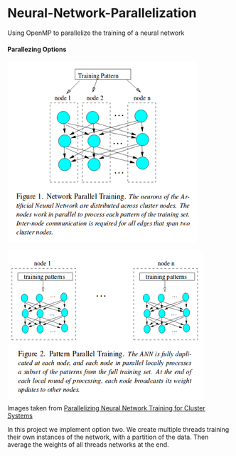 # Neural-Network-Parallelization
Using OpenMP to parallelize the training of a neural network

#### Parallezing Options ####  
![AltText](https://github.com/jordanott/Neural-Network-Parallelization/blob/master/Images/distributed_nodes.png)  

![AltText](https://github.com/jordanott/Neural-Network-Parallelization/blob/master/Images/duplicated_net.png)  
Images taken from [Parallelizing Neural Network Training for Cluster Systems](https://www.cs.swarthmore.edu/~newhall/papers/pdcn08.pdf)

In this project we implement option two. We create multiple threads training their own instances of the network, with a partition of the data. Then average the weights of all threads networks at the end.

